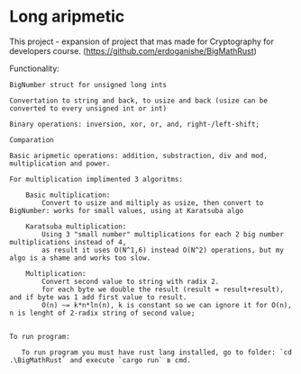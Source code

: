 # Long aripmetic

This project - expansion of project that mas made for Cryptography for developers course. (https://github.com/erdoganishe/BigMathRust)

Functionality:

    BigNumber struct for unsigned long ints

    Convertation to string and back, to usize and back (usize can be converted to every unsigned int or int)

    Binary operations: inversion, xor, or, and, right-/left-shift;

    Comparation

    Basic aripmetic operations: addition, substraction, div and mod, multiplication and power.

    For multiplication implimented 3 algoritms:

        Basic multiplication: 
            Convert to usize and miltiply as usize, then convert to BigNumber: works for small values, using at Karatsuba algo
        
        Karatsuba multiplication:
            Using 3 "small number" multiplications for each 2 big number multiplications instead of 4,
            as result it uses O(N^1,6) instead O(N^2) operations, but my algo is a shame and works too slow.

        Multiplication:
            Convert second value to string with radix 2.
            for each byte we double the result (result = result+result), and if byte was 1 add first value to result.
            O(n) ~= k*n*ln(n), k is constant so we can ignore it for O(n), n is lenght of 2-radix string of second value;


    To run program:

       To run program you must have rust lang installed, go to folder: `cd .\BigMathRust` and execute `cargo run` в cmd.
